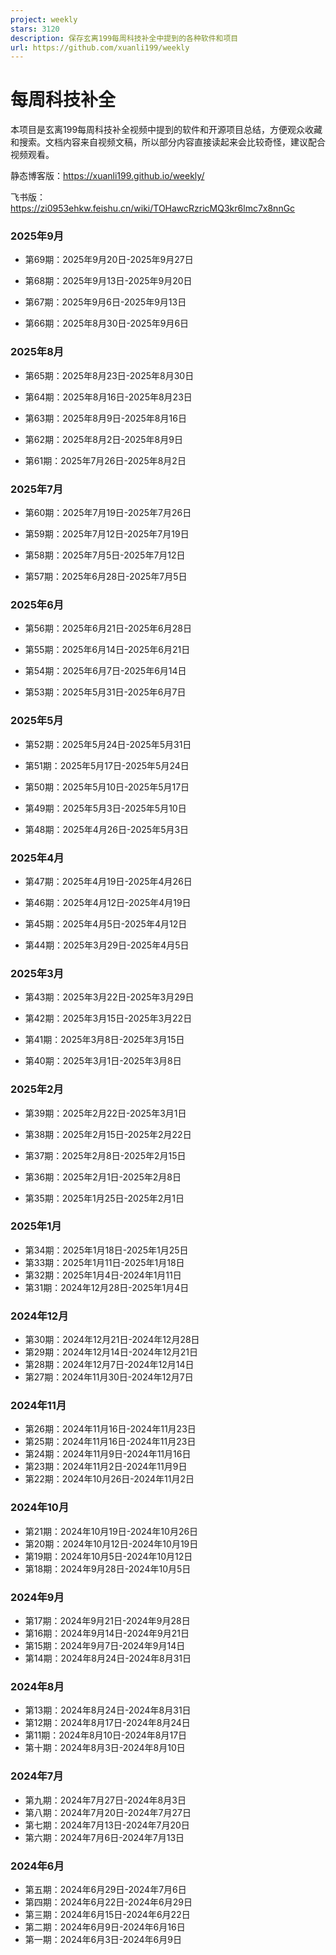 ```yaml
---
project: weekly
stars: 3120
description: 保存玄离199每周科技补全中提到的各种软件和项目
url: https://github.com/xuanli199/weekly
---
```


每周科技补全
======

本项目是玄离199每周科技补全视频中提到的软件和开源项目总结，方便观众收藏和搜索。文档内容来自视频文稿，所以部分内容直接读起来会比较奇怪，建议配合视频观看。

静态博客版：https://xuanli199.github.io/weekly/

飞书版：https://zi0953ehkw.feishu.cn/wiki/TOHawcRzricMQ3kr6lmc7x8nnGc

### 2025年9月

-   第69期：2025年9月20日-2025年9月27日
    
-   第68期：2025年9月13日-2025年9月20日
    
-   第67期：2025年9月6日-2025年9月13日
    
-   第66期：2025年8月30日-2025年9月6日
    

### 2025年8月

-   第65期：2025年8月23日-2025年8月30日
    
-   第64期：2025年8月16日-2025年8月23日
    
-   第63期：2025年8月9日-2025年8月16日
    
-   第62期：2025年8月2日-2025年8月9日
    
-   第61期：2025年7月26日-2025年8月2日
    

### 2025年7月

-   第60期：2025年7月19日-2025年7月26日
    
-   第59期：2025年7月12日-2025年7月19日
    
-   第58期：2025年7月5日-2025年7月12日
    
-   第57期：2025年6月28日-2025年7月5日
    

### 2025年6月

-   第56期：2025年6月21日-2025年6月28日
    
-   第55期：2025年6月14日-2025年6月21日
    
-   第54期：2025年6月7日-2025年6月14日
    
-   第53期：2025年5月31日-2025年6月7日
    

### 2025年5月

-   第52期：2025年5月24日-2025年5月31日
    
-   第51期：2025年5月17日-2025年5月24日
    
-   第50期：2025年5月10日-2025年5月17日
    
-   第49期：2025年5月3日-2025年5月10日
    
-   第48期：2025年4月26日-2025年5月3日
    

### 2025年4月

-   第47期：2025年4月19日-2025年4月26日
    
-   第46期：2025年4月12日-2025年4月19日
    
-   第45期：2025年4月5日-2025年4月12日
    
-   第44期：2025年3月29日-2025年4月5日
    

### 2025年3月

-   第43期：2025年3月22日-2025年3月29日
    
-   第42期：2025年3月15日-2025年3月22日
    
-   第41期：2025年3月8日-2025年3月15日
    
-   第40期：2025年3月1日-2025年3月8日
    

### 2025年2月

-   第39期：2025年2月22日-2025年3月1日
    
-   第38期：2025年2月15日-2025年2月22日
    
-   第37期：2025年2月8日-2025年2月15日
    
-   第36期：2025年2月1日-2025年2月8日
    
-   第35期：2025年1月25日-2025年2月1日
    

### 2025年1月

-   第34期：2025年1月18日-2025年1月25日
-   第33期：2025年1月11日-2025年1月18日
-   第32期：2025年1月4日-2024年1月11日
-   第31期：2024年12月28日-2025年1月4日

### 2024年12月

-   第30期：2024年12月21日-2024年12月28日
-   第29期：2024年12月14日-2024年12月21日
-   第28期：2024年12月7日-2024年12月14日
-   第27期：2024年11月30日-2024年12月7日

### 2024年11月

-   第26期：2024年11月16日-2024年11月23日
-   第25期：2024年11月16日-2024年11月23日
-   第24期：2024年11月9日-2024年11月16日
-   第23期：2024年11月2日-2024年11月9日
-   第22期：2024年10月26日-2024年11月2日

### 2024年10月

-   第21期：2024年10月19日-2024年10月26日
-   第20期：2024年10月12日-2024年10月19日
-   第19期：2024年10月5日-2024年10月12日
-   第18期：2024年9月28日-2024年10月5日

### 2024年9月

-   第17期：2024年9月21日-2024年9月28日
-   第16期：2024年9月14日-2024年9月21日
-   第15期：2024年9月7日-2024年9月14日
-   第14期：2024年8月24日-2024年8月31日

### 2024年8月

-   第13期：2024年8月24日-2024年8月31日
-   第12期：2024年8月17日-2024年8月24日
-   第11期：2024年8月10日-2024年8月17日
-   第十期：2024年8月3日-2024年8月10日

### 2024年7月

-   第九期：2024年7月27日-2024年8月3日
-   第八期：2024年7月20日-2024年7月27日
-   第七期：2024年7月13日-2024年7月20日
-   第六期：2024年7月6日-2024年7月13日

### 2024年6月

-   第五期：2024年6月29日-2024年7月6日
-   第四期：2024年6月22日-2024年6月29日
-   第三期：2024年6月15日-2024年6月22日
-   第二期：2024年6月9日-2024年6月16日
-   第一期：2024年6月3日-2024年6月9日
